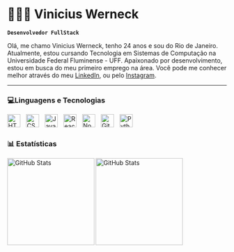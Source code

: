 # 👨🏻‍💻 Vinicius Werneck
**`Desenvolvedor FullStack`**

Olá, me chamo Vinicius Werneck, tenho 24 anos e sou do Rio de Janeiro.
Atualmente, estou cursando Tecnologia em Sistemas de Computação na Universidade Federal Fluminense - UFF. Apaixonado por desenvolvimento, estou em busca do meu primeiro emprego na área. Você pode me conhecer melhor através do meu [LinkedIn](https://www.linkedin.com/in/v-werneck/), ou pelo [Instagram](https://www.instagram.com/wern7ck/).

---

### 💻Linguagens e Tecnologias
 <img
   align="left" 
   alt="HTML"
   title="HTML" 
   width="30px" 
   style="padding-right: 10px;" 
   src="https://cdn.jsdelivr.net/gh/devicons/devicon@latest/icons/html5/html5-original.svg" 
/>

<img 
    align="left" 
    alt="CSS" 
    title="CSS"
    width="30px" 
    style="padding-right: 10px;" 
    src="https://cdn.jsdelivr.net/gh/devicons/devicon@latest/icons/css3/css3-original.svg" 
/>

<img 
    align="left" 
    alt="JavaScript" 
    title="JavaScript"
    width="30px" 
    style="padding-right: 10px;" 
    src="https://cdn.jsdelivr.net/gh/devicons/devicon@latest/icons/javascript/javascript-original.svg" 
/>

<img 
    align="left" 
    alt="React"
    title="React" 
    width="30px" 
    style="padding-right: 10px;" 
    src="https://cdn.jsdelivr.net/gh/devicons/devicon@latest/icons/react/react-original.svg" 
/>

<img 
    align="left" 
    alt="Nodejs" 
    title="Nodejs"
    width="30px" 
    style="padding-right: 10px;" 
    src="https://cdn.jsdelivr.net/gh/devicons/devicon@latest/icons/nodejs/nodejs-original.svg" 
/>

<img 
    align="left" 
    alt="Git" 
    title="Git"
    width="30px" 
    style="padding-right: 10px;" 
    src="https://cdn.jsdelivr.net/gh/devicons/devicon@latest/icons/git/git-original.svg" 
/>

<img 
    align="left" 
    alt="Python" 
    title="Python"
    width="30px" 
    style="padding-right: 10px;" 
    src="https://cdn.jsdelivr.net/gh/devicons/devicon@latest/icons/python/python-original.svg" 
/>

<br/>
<br/>

### 📊 Estatísticas
<img 
    align="left" 
    alt="GitHub Stats" 
    height="200" 
    src="https://github-readme-stats.vercel.app/api?username=v-werneck&show_icons=true&theme=merko&include_all_commits=true&locale=pt-br" 
/>

<img 
    align="left" 
    alt="GitHub Stats" 
    height="200" 
    src="https://github-readme-stats.vercel.app/api/top-langs/?username=v-werneck&theme=merko&include_all_commits=true&locale=pt-br&layout=compact&custom_title=Tecnologias"
/>

